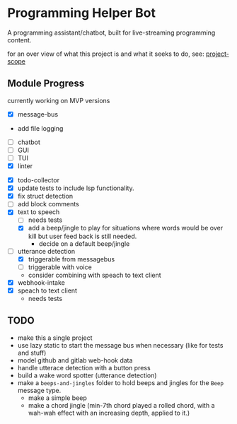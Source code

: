 # Programming Helper Bot

A programming assistant/chatbot, built for live-streaming programming content.

for an over view of what this project is and what it seeks to do, see: [project-scope](project-scope.md)

## Module Progress

currently working on MVP versions

- [x] message-bus
 - add file logging
- [ ] chatbot
- [ ] GUI
- [ ] TUI
- [x] linter
<!-- - [ ] LSP -->
- [x] todo-collector
 - [x] update tests to include lsp functionality.
 - [x] fix struct detection
 - [ ] add block comments
- [x] text to speech
  - [ ] needs tests
  - [x] add a beep/jingle to play for situations where words would be over kill but user feed back is still needed.
    - decide on a default beep/jingle
- [ ] utterance detection
  - [x] triggerable from messagebus
  - [ ] triggerable with voice
  - consider combining with speach to text client
- [x] webhook-intake
- [x] speach to text client
  - needs tests

## TODO

- make this a single project
- use lazy static to start the message bus when necessary (like for tests and stuff)
- model github and gitlab web-hook data
- handle utterace detection with a button press
- build a wake word spotter (utterance detection)
- make a `beeps-and-jingles` folder to hold beeps and jingles for the `Beep` message type.
  - make a simple beep
  - make a chord jingle (min-7th chord played a rolled chord, with a wah-wah effect with an increasing depth, applied to it.)
